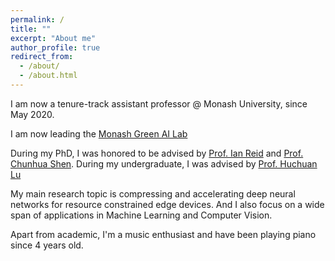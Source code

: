 ```yaml
---
permalink: /
title: ""
excerpt: "About me"
author_profile: true
redirect_from: 
  - /about/
  - /about.html
---
```


I am now a tenure-track assistant professor @ Monash University, since May 2020.

I am now leading the [Monash Green AI Lab](https://monashai.github.io/) 

During my PhD, I was honored to be advised by [Prof. Ian Reid](https://cs.adelaide.edu.au/~ianr/) and [Prof. Chunhua Shen](https://cshen.github.io/).
During my undergraduate, I was advised by [Prof. Huchuan Lu](https://www.google.com/search?q=huchuan+lu&oq=huchuan+lu&aqs=chrome..69i57j0i22i30l5.1619j0j7&sourceid=chrome&ie=UTF-8)


My main research topic is compressing and accelerating deep neural networks for resource constrained edge devices. And I also focus on a wide span of applications in Machine Learning and Computer Vision.  

Apart from academic, I'm a music enthusiast and have been playing piano since 4 years old.

